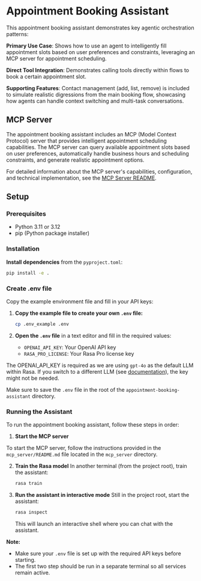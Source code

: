 # Appointment Booking Assistant

This appointment booking assistant demonstrates key agentic orchestration patterns:

**Primary Use Case**: Shows how to use an agent to intelligently fill appointment slots
based on user preferences and constraints, leveraging an MCP server for appointment
scheduling.

**Direct Tool Integration**: Demonstrates calling tools directly within flows to book a
certain appointment slot.

**Supporting Features**: Contact management (add, list, remove) is included to simulate
realistic digressions from the main booking flow, showcasing how agents can handle
context switching and multi-task conversations.

## MCP Server

The appointment booking assistant includes an MCP (Model Context Protocol) server that
provides intelligent appointment scheduling capabilities. The MCP server can query
available appointment slots based on user preferences, automatically handle business
hours and scheduling constraints, and generate realistic appointment options.

For detailed information about the MCP server's capabilities, configuration, and
technical implementation, see the [MCP Server README](mcp_server/README.md).

## Setup

### Prerequisites
- Python 3.11 or 3.12
- pip (Python package installer)

### Installation

**Install dependencies** from the `pyproject.toml`:
```bash
pip install -e .
```

### Create .env file

Copy the example environment file and fill in your API keys:

1. **Copy the example file to create your own `.env` file:**
   ```bash
   cp .env_example .env
   ```

2. **Open the `.env` file** in a text editor and fill in the required values:
   - `OPENAI_API_KEY`: Your OpenAI API key
   - `RASA_PRO_LICENSE`: Your Rasa Pro license key

The OPENAI_API_KEY is required as we are using `gpt-4o` as the default LLM within
Rasa. If you switch to a different LLM (see
[documentation](https://rasa.com/docs/reference/config/components/llm-configuratio)),
the key might not be needed.

Make sure to save the `.env` file in the root of the `appointment-booking-assistant`
directory.

### Running the Assistant

To run the appointment booking assistant, follow these steps in order:

1. **Start the MCP server**

To start the MCP server, follow the instructions provided in the `mcp_server/README.md`
file located in the `mcp_server` directory.

2. **Train the Rasa model**
   In another terminal (from the project root), train the assistant:
   ```bash
   rasa train
   ```

3. **Run the assistant in interactive mode**
   Still in the project root, start the assistant:
   ```bash
   rasa inspect
   ```
   This will launch an interactive shell where you can chat with the assistant.

**Note:**
- Make sure your `.env` file is set up with the required API keys before starting.
- The first two step should be run in a separate terminal so all services remain active.

